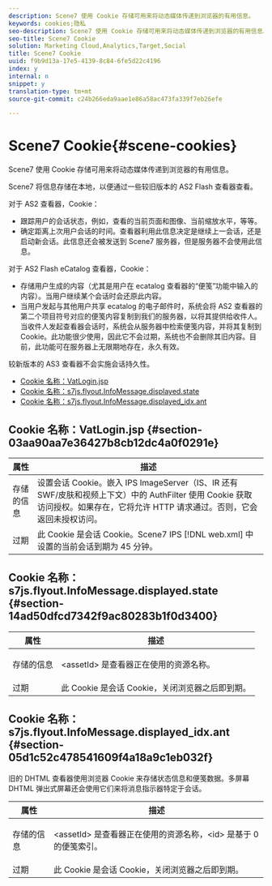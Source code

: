 ```yaml
---
description: Scene7 使用 Cookie 存储可用来将动态媒体传递到浏览器的有用信息。
keywords: cookies;隐私
seo-description: Scene7 使用 Cookie 存储可用来将动态媒体传递到浏览器的有用信息。
seo-title: Scene7 Cookie
solution: Marketing Cloud,Analytics,Target,Social
title: Scene7 Cookie
uuid: f9b9d13a-17e5-4139-8c84-6fe5d22c4196
index: y
internal: n
snippet: y
translation-type: tm+mt
source-git-commit: c24b266eda9aae1e86a58ac473fa339f7eb26efe

---
```



# Scene7 Cookie{#scene-cookies}

Scene7 使用 Cookie 存储可用来将动态媒体传递到浏览器的有用信息。

Scene7 将信息存储在本地，以便通过一些较旧版本的 AS2 Flash 查看器查看。

对于 AS2 查看器，Cookie：

* 跟踪用户的会话状态，例如，查看的当前页面和图像、当前缩放水平，等等。
* 确定距离上次用户会话的时间。查看器利用此信息决定是继续上一会话，还是启动新会话。此信息还会被发送到 Scene7 服务器，但是服务器不会使用此信息。

对于 AS2 Flash eCatalog 查看器，Cookie：

* 存储用户生成的内容（尤其是用户在 ecatalog 查看器的“便笺”功能中输入的内容）。当用户继续某个会话时会还原此内容。
* 当用户发起与其他用户共享 ecatalog 的电子邮件时，系统会将 AS2 查看器的第二个项目符号对应的便笺内容复制到我们的服务器，以将其提供给收件人。当收件人发起查看器会话时，系统会从服务器中检索便笺内容，并将其复制到 Cookie。此功能很少使用，因此它不会过期，系统也不会删除其旧内容。目前，此功能可在服务器上无限期地存在，永久有效。

较新版本的 AS3 查看器不会实施会话持久性。

* [Cookie 名称：VatLogin.jsp](../cookies/cookies-s7.md#section-03aa90aa7e36427b8cb12dc4a0f0291e)
* [Cookie 名称：s7js.flyout.InfoMessage.displayed.state](../cookies/cookies-s7.md#section-14ad50dfcd7342f9ac80283b1f0d3400)
* [Cookie 名称：s7js.flyout.InfoMessage.displayed_idx.ant](../cookies/cookies-s7.md#section-05d1c52c478541609f4a18a9c1eb032f)

## Cookie 名称：VatLogin.jsp {#section-03aa90aa7e36427b8cb12dc4a0f0291e}

| 属性 | 描述 |
|---|---|
| 存储的信息 | 设置会话 Cookie。嵌入 IPS ImageServer（IS、IR 还有 SWF/皮肤和视频上下文）中的 AuthFilter 使用 Cookie 获取访问授权。如果存在，它将允许 HTTP 请求通过。否则，它会返回未授权访问。 |
| 过期 | 此 Cookie 是会话 Cookie。Scene7 IPS [!DNL web.xml] 中设置的当前会话到期为 45 分钟。 |

## Cookie 名称：s7js.flyout.InfoMessage.displayed<assetId>.state {#section-14ad50dfcd7342f9ac80283b1f0d3400}

<table id="table_6835D64C5D464A049F576621F2BE3FAD"> 
 <thead> 
  <tr> 
   <th colname="col1" class="entry"> 属性 </th> 
   <th colname="col2" class="entry"> 描述 </th> 
  </tr> 
 </thead>
 <tbody> 
  <tr> 
   <td colname="col1"> 存储的信息 </td> 
   <td colname="col2"> <p>&lt;assetId&gt; 是查看器正在使用的资源名称。 </p> </td> 
  </tr> 
  <tr> 
   <td colname="col1"> 过期 </td> 
   <td colname="col2"> 此 Cookie 是会话 Cookie，关闭浏览器之后即到期。 </td> 
  </tr> 
 </tbody> 
</table>

## Cookie 名称：s7js.flyout.InfoMessage.displayed<assetId>_idx<id>.ant {#section-05d1c52c478541609f4a18a9c1eb032f}

旧的 DHTML 查看器使用浏览器 Cookie 来存储状态信息和便笺数据。多屏幕 DHTML 弹出式屏幕还会使用它们来将消息指示器特定于会话。

<table id="table_8F6CC83D32D54BEE99884318AD126C98"> 
 <thead> 
  <tr> 
   <th colname="col1" class="entry"> 属性 </th> 
   <th colname="col2" class="entry"> 描述 </th> 
  </tr> 
 </thead>
 <tbody> 
  <tr> 
   <td colname="col1"> 存储的信息 </td> 
   <td colname="col2"> <p> </p> <p> &lt;assetId&gt; 是查看器正在使用的资源名称，&lt;id&gt; 是基于 0 的便笺索引。 </p> </td> 
  </tr> 
  <tr> 
   <td colname="col1"> 过期 </td> 
   <td colname="col2"> 此 Cookie 是会话 Cookie，关闭浏览器之后即到期。 </td> 
  </tr> 
 </tbody> 
</table>

